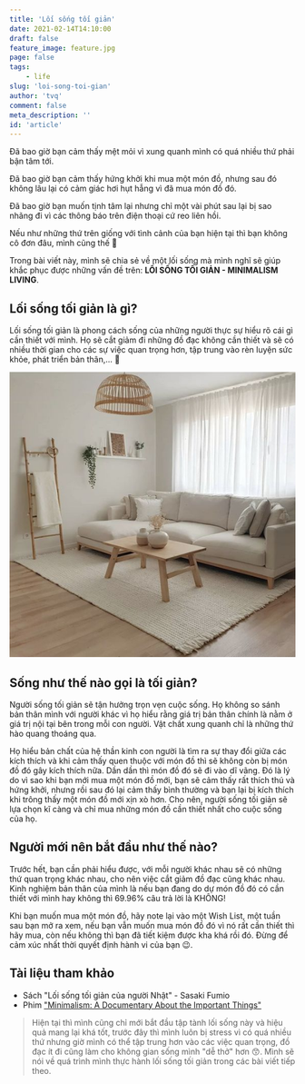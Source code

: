 ```yaml
---
title: 'Lối sống tối giản'
date: 2021-02-14T14:10:00
draft: false
feature_image: feature.jpg
page: false
tags:
    - life
slug: 'loi-song-toi-gian'
author: 'tvq'
comment: false
meta_description: ''
id: 'article'
---
```


Đã bao giờ bạn cảm thấy mệt mỏi vì xung quanh mình có quá nhiều thứ phải bận tâm tới.

Đã bao giờ bạn cảm thấy hứng khởi khi mua một món đồ, nhưng sau đó không lâu lại có cảm giác hơi hụt hẫng vì đã mua món đồ đó.

Đã bao giờ bạn muốn tịnh tâm lại nhưng chỉ một vài phút sau lại bị sao nhãng đi vì các thông báo trên điện thoại cứ reo liên hồi.

Nếu như những thứ trên giống với tình cảnh của bạn hiện tại thì bạn không cô đơn đâu, mình cũng thế 🥲

Trong bài viết này, mình sẽ chia sẻ về một lối sống mà mình nghĩ sẽ giúp khắc phục được những vấn đề trên: **LỐI SỐNG TỐI GIẢN - MINIMALISM LIVING**.

## Lối sống tối giản là gì?
Lối sống tối giản là phong cách sống của những người thực sự hiểu rõ cái gì cần thiết với mình. Họ sẽ cắt giảm đi những đồ đạc không cần thiết và sẽ có nhiều thời gian cho các sự việc quan trọng hơn, tập trung vào rèn luyện sức khỏe, phát triển bản thân,... 💪

![](./img1.jpg)

## Sống như thế nào gọi là tối giản?
Người sống tối giản sẽ tận hưởng trọn vẹn cuộc sống. Họ không so sánh bản thân mình với người khác vì họ hiểu rằng giá trị bản thân chính là nằm ở giá trị nội tại bên trong mỗi con người. Vật chất xung quanh chỉ là những thứ hào quang thoáng qua.

Họ hiểu bản chất của hệ thần kinh con người là tìm ra sự thay đổi giữa các kích thích và khi cảm thấy quen thuộc với món đồ thì sẽ không còn bị món đồ đó gây kích thích nữa. Dần dần thì món đồ đó sẽ đi vào dĩ vãng. Đó là lý do vì sao khi bạn mới mua một món đồ mới, bạn sẽ cảm thấy rất thích thú và hứng khởi, nhưng rồi sau đó lại cảm thấy bình thường và bạn lại bị kích thích khi trông thấy một món đồ mới xịn xò hơn. Cho nên, người sống tối giản sẽ lựa chọn kĩ càng và chỉ mua những món đồ cần thiết nhất cho cuộc sống của họ.

## Người mới nên bắt đầu như thế nào?
Trước hết, bạn cần phải hiểu được, với mỗi người khác nhau sẽ có những thứ quan trọng khác nhau, cho nên việc cắt giảm đồ đạc cũng khác nhau. Kinh nghiệm bản thân của mình là nếu bạn đang do dự món đồ đó có cần thiết với mình hay không thì 69.96% câu trả lời là KHÔNG!

Khi bạn muốn mua một món đồ, hãy note lại vào một Wish List, một tuần sau bạn mở ra xem, nếu bạn vẫn muốn mua món đồ đó vì nó rất cần thiết thì hãy mua, còn nếu không thì bạn đã tiết kiệm được kha khá rồi đó. Đừng để cảm xúc nhất thời quyết định hành vi của bạn 😉.

## Tài liệu tham khảo
- Sách "Lối sống tối giản của người Nhật" - Sasaki Fumio
- Phim ["Minimalism: A Documentary About the Important Things"](https://www.netflix.com/title/80114460)

> Hiện tại thì mình cũng chỉ mới bắt đầu tập tành lối sống này và hiệu quả mang lại khá tốt, trước đây thì mình luôn bị stress vì có quá nhiều thứ nhưng giờ mình có thể tập trung hơn vào các việc quan trọng, đồ đạc ít đi cũng làm cho không gian sống mình "dễ thở" hơn 😙. Mình sẽ nói về quá trình mình thực hành lối sống tối giản trong các bài viết tiếp theo.

